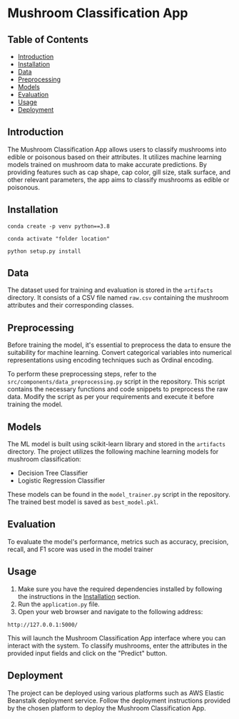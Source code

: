 # Mushroom Classification App

## Table of Contents

- [Introduction](#introduction)
- [Installation](#installation)
- [Data](#data)
- [Preprocessing](#preprocessing)
- [Models](#models)
- [Evaluation](#evaluation)
- [Usage](#usage)
- [Deployment](#deployment)

## Introduction

The Mushroom Classification App allows users to classify mushrooms into 
edible or poisonous based on their attributes. It utilizes machine learning
models trained on mushroom data to make accurate predictions. By providing
features such as cap shape, cap color, gill size, stalk surface, and other
relevant parameters, the app aims to classify mushrooms as edible or poisonous.

## Installation
```
conda create -p venv python==3.8
```
```
conda activate "folder location"
```

```
python setup.py install
```

## Data

The dataset used for training and evaluation is stored in the `artifacts` 
directory. It consists of a CSV file named `raw.csv` containing 
the mushroom attributes and their corresponding classes.

## Preprocessing

Before training the model, it's essential to preprocess the data to ensure 
the suitability for machine learning. Convert categorical variables into 
numerical representations using encoding techniques such as Ordinal encoding.

To perform these preprocessing steps, refer to the `src/components/data_preprocessing.py` script in the repository. This script contains the necessary functions and code snippets to preprocess the raw data. Modify the script as per your requirements and execute it before training the model.

## Models

The ML model is built using scikit-learn library and stored in the `artifacts` directory. The project utilizes the following machine learning models for mushroom classification:

- Decision Tree Classifier
- Logistic Regression Classifier

These models can be found in the `model_trainer.py` script in the repository. The trained best model is saved as `best_model.pkl`.

## Evaluation

To evaluate the model's performance, metrics such as accuracy, precision, 
recall, and F1 score was used in the model trainer

## Usage

1. Make sure you have the required dependencies installed by following the instructions in the [Installation](#installation) section.
2. Run the `application.py` file.
3. Open your web browser and navigate to the following address:
```commandline
http://127.0.0.1:5000/
```
This will launch the Mushroom Classification App interface where you can interact with the system.
To classify mushrooms, enter the attributes in the provided input fields and click on the "Predict" button.

## Deployment

The project can be deployed using various platforms such as AWS Elastic Beanstalk deployment service. Follow the deployment instructions provided by the chosen platform to deploy the Mushroom Classification App.

